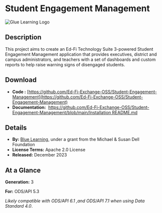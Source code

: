 # Student Engagement Management

![Glue Learning Logo](https://edfidocs.blob.core.windows.net/$web/img/edfi-exchange/technology/BlueLearning-01-copy.png)

## Description

This project aims to create an Ed-Fi Technology Suite 3-powered Student Engagement Management application that provides executives, district and campus administrators, and teachers with a set of dashboards and custom reports to help raise warning signs of disengaged students.

## Download

* **Code :** [https://github.com/Ed-Fi-Exchange-OSS/Student-Engagement-Management](https://github.com/Ed-Fi-Exchange-OSS/Student-Engagement-Management)
* **Documentation:**  [https://github.com/Ed-Fi-Exchange-OSS/Student-Engagement-Management/blob/main/Installation README.md](https://github.com/Ed-Fi-Exchange-OSS/Student-Engagement-Management/blob/main/Installation%20README.md)

## Details

* **By:** [Blue Learning](https://bluelearning.com/), under a grant from the Michael & Susan Dell Foundation
* **License Terms:** Apache 2.0 License
* **Released:** December 2023

## At a Glance

**Generation:** 3

**For:** ODS/API 5.3

_Likely compatible with ODS/API 6.1 ,and ODS/API 7.1 when using Data  Standard 4.0_.
